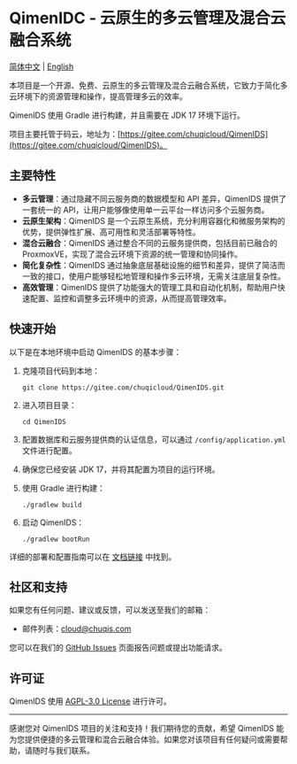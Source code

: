 # QimenIDC - 云原生的多云管理及混合云融合系统


[简体中文](./README.md) | [English](./README-en.md)

本项目是一个开源、免费、云原生的多云管理及混合云融合系统，它致力于简化多云环境下的资源管理和操作，提高管理多云的效率。

QimenIDS 使用 Gradle 进行构建，并且需要在 JDK 17 环境下运行。

项目主要托管于码云，地址为：[https://gitee.com/chuqicloud/QimenIDS](https://gitee.com/chuqicloud/QimenIDS)。

## 主要特性

- **多云管理**：通过隐藏不同云服务商的数据模型和 API 差异，QimenIDS 提供了一套统一的 API，让用户能够像使用单一云平台一样访问多个云服务商。
- **云原生架构**：QimenIDS 是一个云原生系统，充分利用容器化和微服务架构的优势，提供弹性扩展、高可用性和灵活部署等特性。
- **混合云融合**：QimenIDS 通过整合不同的云服务提供商，包括目前已融合的 ProxmoxVE，实现了混合云环境下资源的统一管理和协同操作。
- **简化复杂性**：QimenIDS 通过抽象底层基础设施的细节和差异，提供了简洁而一致的接口，使用户能够轻松地管理和操作多云环境，无需关注底层复杂性。
- **高效管理**：QimenIDS 提供了功能强大的管理工具和自动化机制，帮助用户快速配置、监控和调整多云环境中的资源，从而提高管理效率。

## 快速开始

以下是在本地环境中启动 QimenIDS 的基本步骤：

1. 克隆项目代码到本地：

   ```shell
   git clone https://gitee.com/chuqicloud/QimenIDS.git
   ```

2. 进入项目目录：

   ```shell
   cd QimenIDS
   ```

3. 配置数据库和云服务提供商的认证信息，可以通过 `/config/application.yml` 文件进行配置。

4. 确保您已经安装 JDK 17，并将其配置为项目的运行环境。

5. 使用 Gradle 进行构建：

   ```shell
   ./gradlew build
   ```

6. 启动 QimenIDS：

   ```shell
   ./gradlew bootRun
   ```

详细的部署和配置指南可以在 [文档链接](https://www.chuqiyun.com) 中找到。


## 社区和支持

如果您有任何问题、建议或反馈，可以发送至我们的邮箱：

- 邮件列表：cloud@chuqis.com

您可以在我们的 [GitHub Issues](https://github.com/your-username/QimenIDS/issues) 页面报告问题或提出功能请求。

## 许可证

QimenIDS 使用 [AGPL-3.0 License](https://www.gnu.org/licenses/agpl-3.0.html) 进行许可。

---

感谢您对 QimenIDS 项目的关注和支持！我们期待您的贡献，希望 QimenIDS 能为您提供便捷的多云管理和混合云融合体验。如果您对该项目有任何疑问或需要帮助，请随时与我们联系。